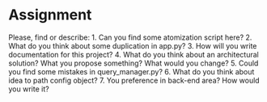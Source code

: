 Assignment
=============

Please, find or describe:
    1. Can you find some atomization script here?
    2. What do you think about some duplication in app.py?
    3. How will you write documentation for this project?
    4. What do you think about an architectural solution? 
        What you propose something? What would you change?
    5. Could you find some mistakes in query_manager.py?
    6. What do you think about idea to path config object?
    7. You preference in back-end area? How would you write it? 
